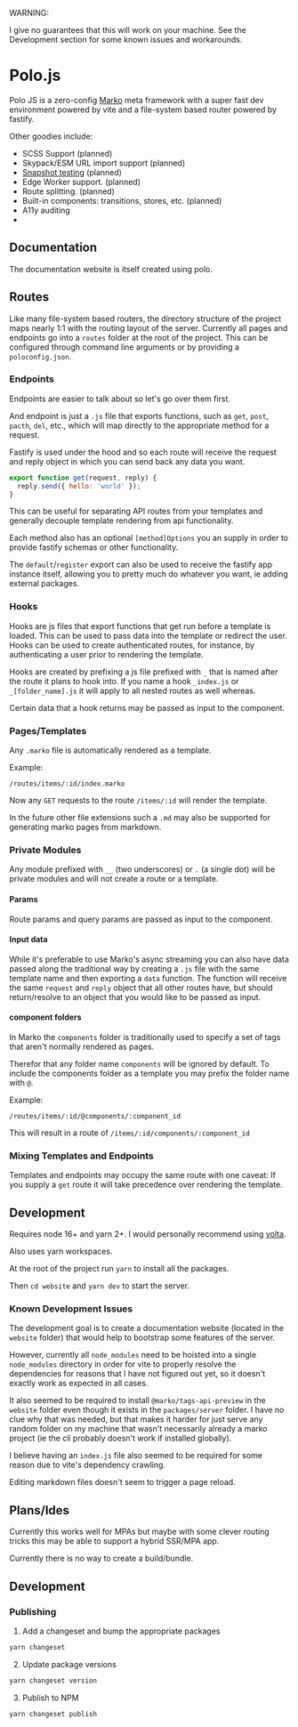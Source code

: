 WARNING:

I give no guarantees that this will work on your machine. See the Development section for some known issues and workarounds.

# Polo.js

Polo JS is a zero-config [Marko](https://markojs.com/) meta framework with a super fast dev environment powered by vite and a file-system based router powered by fastify. 

Other goodies include:
  - SCSS Support (planned)
  - Skypack/ESM URL import support (planned)
  - [Snapshot testing](https://github.com/Khauri/mikro-ui/tree/master/packages/mikro-test) (planned)
  - Edge Worker support. (planned)
  - Route splitting. (planned)
  - Built-in components: transitions, stores, etc. (planned)
  - A11y auditing
  - 

## Documentation

The documentation website is itself created using polo.

## Routes

Like many file-system based routers, the directory structure of the project maps nearly 1:1 with the routing layout of the server.
Currently all pages and endpoints go into a `routes` folder at the root of the project. This can be configured through command line arguments or by providing a `poloconfig.json`.

### Endpoints

Endpoints are easier to talk about so let's go over them first.

And endpoint is just a `.js` file that exports functions, such as `get`, `post`, `pacth`, `del`, etc., which will map directly to the appropriate method for a request.

Fastify is used under the hood and so each route will receive the request and reply object in which you can send back any data you want.

```js
export function get(request, reply) {
  reply.send({ hello: 'world' });
}
```

This can be useful for separating API routes from your templates and generally decouple template rendering from api functionality.

Each method also has an optional `[method]Options` you an supply in order to provide fastify schemas or other functionality.

The `default`/`register` export can also be used to receive the fastify app instance itself, allowing you to pretty much do whatever you want, ie adding external packages.

### Hooks

Hooks are js files that export functions that get run before a template is loaded. This can be used to pass data into the template or redirect the user.
Hooks can be used to create authenticated routes, for instance, by authenticating a user prior to rendering the template.

Hooks are created by prefixing a js file prefixed with `_` that is named after the route it plans to hook into.
If you name a hook `_index.js` or `_[folder_name].js` it will apply to all nested routes as well whereas.

Certain data that a hook returns may be passed as input to the component.

### Pages/Templates

Any `.marko` file is automatically rendered as a template.

Example:
```
/routes/items/:id/index.marko
```

Now any `GET` requests to the route `/items/:id` will render the template.

In the future other file extensions such a `.md` may also be supported for generating marko pages from markdown.

### Private Modules

Any module prefixed with `__` (two underscores) or `.` (a single dot) will be private modules and will not create a route or a template.

#### Params

Route params and query params are passed as input to the component.

#### Input data

While it's preferable to use Marko's async streaming you can also have data passed along the traditional way by creating a `.js` file with the same template name
and then exporting a `data` function. The function will receive the same `request` and `reply` object that all other routes have, but should return/resolve to an object that 
you would like to be passed as input.

#### component folders

In Marko the `components` folder is traditionally used to specify a set of tags that aren't normally rendered as pages.

Therefor that any folder name `components` will be ignored by default.
To include the components folder as a template you may prefix the folder name with `@`.

Example:
```
/routes/items/:id/@components/:component_id
```

This will result in a route of `/items/:id/components/:component_id`

### Mixing Templates and Endpoints

Templates and endpoints may occupy the same route with one caveat:
If you supply a `get` route it will take precedence over rendering the template.

## Development

Requires node 16+ and yarn 2+. I would personally recommend using [volta](https://volta.sh/).

Also uses yarn workspaces.

At the root of the project run `yarn` to install all the packages.

Then `cd website` and `yarn dev` to start the server.

### Known Development Issues

The development goal is to create a documentation website (located in the `website` folder) that would help to bootstrap some features of the server.

However, currently all `node_modules` need to be hoisted into a single `node_modules` directory in order for vite to properly resolve the dependencies for reasons that I have not figured out yet, so it doesn't exactly work as expected in all cases.

It also seemed to be required to install `@marko/tags-api-preview` in the `website` folder even though it exists in the `packages/server` folder. I have no clue why that was needed, but that makes it harder for just serve any random folder on my machine that wasn't necessarily already a marko project (ie the cli probably doesn't work if installed globally).

I believe having an `index.js` file also seemed to be required for some reason due to vite's dependency crawling.

Editing markdown files doesn't seem to trigger a page reload.

## Plans/Ides

Currently this works well for MPAs but maybe with some clever routing tricks this may be able to support a hybrid SSR/MPA app.

Currently there is no way to create a build/bundle.

## Development

### Publishing

1. Add a changeset and bump the appropriate packages

```sh
yarn changeset
```

2. Update package versions

```sh
yarn changeset version
```

3. Publish to NPM

```sh
yarn changeset publish
```